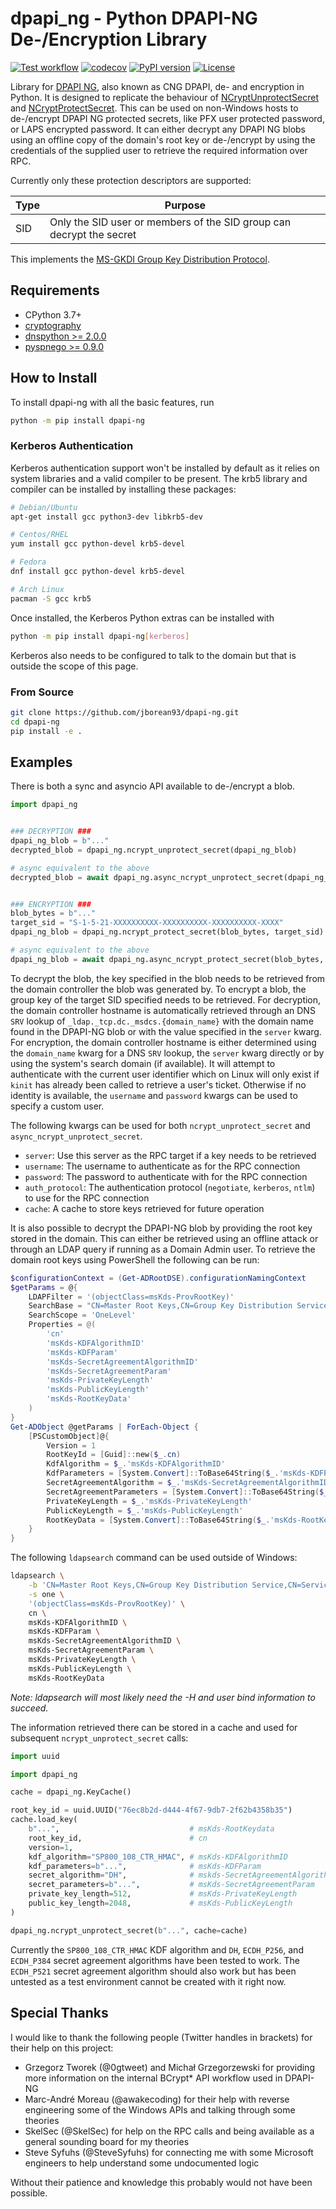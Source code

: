 # dpapi_ng - Python DPAPI-NG De-/Encryption Library

[![Test workflow](https://github.com/jborean93/dpapi-ng/actions/workflows/ci.yml/badge.svg)](https://github.com/jborean93/dpapi-ng/actions/workflows/ci.yml)
[![codecov](https://codecov.io/gh/jborean93/dpapi-ng/branch/main/graph/badge.svg?token=UEA7VoocS5)](https://codecov.io/gh/jborean93/dpapi-ng)
[![PyPI version](https://badge.fury.io/py/dpapi-ng.svg)](https://badge.fury.io/py/dpapi-ng)
[![License](https://img.shields.io/badge/license-MIT-blue.svg)](https://github.com/jborean93/dpapi-ng/blob/main/LICENSE)

Library for [DPAPI NG](https://learn.microsoft.com/en-us/windows/win32/seccng/cng-dpapi), also known as CNG DPAPI, de- and encryption in Python.
It is designed to replicate the behaviour of [NCryptUnprotectSecret](https://learn.microsoft.com/en-us/windows/win32/api/ncryptprotect/nf-ncryptprotect-ncryptunprotectsecret) and [NCryptProtectSecret](https://learn.microsoft.com/en-us/windows/win32/api/ncryptprotect/nf-ncryptprotect-ncryptprotectsecret).
This can be used on non-Windows hosts to de-/encrypt DPAPI NG protected secrets, like PFX user protected password, or LAPS encrypted password.
It can either decrypt any DPAPI NG blobs using an offline copy of the domain's root key or de-/encrypt by using the credentials of the supplied user to retrieve the required information over RPC.

Currently only these protection descriptors are supported:

|Type|Purpose|
|-|-|
|SID|Only the SID user or members of the SID group can decrypt the secret|

This implements the [MS-GKDI Group Key Distribution Protocol](https://learn.microsoft.com/en-us/openspecs/windows_protocols/ms-gkdi/943dd4f6-6b80-4a66-8594-80df6d2aad0a).

## Requirements

* CPython 3.7+
* [cryptography](https://pypi.org/project/cryptography/)
* [dnspython >= 2.0.0](https://pypi.org/project/dnspython/)
* [pyspnego >= 0.9.0](https://pypi.org/project/pyspnego/)

## How to Install

To install dpapi-ng with all the basic features, run

```bash
python -m pip install dpapi-ng
```

### Kerberos Authentication

Kerberos authentication support won't be installed by default as it relies on system libraries and a valid compiler to be present.
The krb5 library and compiler can be installed by installing these packages:

```bash
# Debian/Ubuntu
apt-get install gcc python3-dev libkrb5-dev

# Centos/RHEL
yum install gcc python-devel krb5-devel

# Fedora
dnf install gcc python-devel krb5-devel

# Arch Linux
pacman -S gcc krb5
```

Once installed, the Kerberos Python extras can be installed with

```bash
python -m pip install dpapi-ng[kerberos]
```

Kerberos also needs to be configured to talk to the domain but that is outside the scope of this page.

### From Source

```bash
git clone https://github.com/jborean93/dpapi-ng.git
cd dpapi-ng
pip install -e .
```

## Examples

There is both a sync and asyncio API available to de-/encrypt a blob.

```python
import dpapi_ng


### DECRYPTION ###
dpapi_ng_blob = b"..."
decrypted_blob = dpapi_ng.ncrypt_unprotect_secret(dpapi_ng_blob)

# async equivalent to the above
decrypted_blob = await dpapi_ng.async_ncrypt_unprotect_secret(dpapi_ng_blob)


### ENCRYPTION ###
blob_bytes = b"..."
target_sid = "S-1-5-21-XXXXXXXXXX-XXXXXXXXXX-XXXXXXXXXX-XXXX"
dpapi_ng_blob = dpapi_ng.ncrypt_protect_secret(blob_bytes, target_sid)

# async equivalent to the above
dpapi_ng_blob = await dpapi_ng.async_ncrypt_protect_secret(blob_bytes, target_sid)
```

To decrypt the blob, the key specified in the blob needs to be retrieved from the domain controller the blob was generated by. To encrypt a blob, the group key of the target SID specified needs to be retrieved.
For decryption, the domain controller hostname is automatically retrieved through an DNS `SRV` lookup of `_ldap._tcp.dc._msdcs.{domain_name}` with the domain name found in the DPAPI-NG blob or with the value specified in the `server` kwarg. For encryption, the domain controller hostname is either determined using the `domain_name` kwarg for a DNS `SRV` lookup, the `server` kwarg directly or by using the system's search domain (if available).
It will attempt to authenticate with the current user identifier which on Linux will only exist if `kinit` has already been called to retrieve a user's ticket.
Otherwise if no identity is available, the `username` and `password` kwargs can be used to specify a custom user.

The following kwargs can be used for both `ncrypt_unprotect_secret` and `async_ncrypt_unprotect_secret`.

* `server`: Use this server as the RPC target if a key needs to be retrieved
* `username`: The username to authenticate as for the RPC connection
* `password`: The password to authenticate with for the RPC connection
* `auth_protocol`: The authentication protocol (`negotiate`, `kerberos`, `ntlm`) to use for the RPC connection
* `cache`: A cache to store keys retrieved for future operation

It is also possible to decrypt the DPAPI-NG blob by providing the root key stored in the domain.
This can either be retrieved using an offline attack or through an LDAP query if running as a Domain Admin user.
To retrieve the domain root keys using PowerShell the following can be run:

```powershell
$configurationContext = (Get-ADRootDSE).configurationNamingContext
$getParams = @{
    LDAPFilter = '(objectClass=msKds-ProvRootKey)'
    SearchBase = "CN=Master Root Keys,CN=Group Key Distribution Service,CN=Services,$configurationContext"
    SearchScope = 'OneLevel'
    Properties = @(
        'cn'
        'msKds-KDFAlgorithmID'
        'msKds-KDFParam'
        'msKds-SecretAgreementAlgorithmID'
        'msKds-SecretAgreementParam'
        'msKds-PrivateKeyLength'
        'msKds-PublicKeyLength'
        'msKds-RootKeyData'
    )
}
Get-ADObject @getParams | ForEach-Object {
    [PSCustomObject]@{
        Version = 1
        RootKeyId = [Guid]::new($_.cn)
        KdfAlgorithm = $_.'msKds-KDFAlgorithmID'
        KdfParameters = [System.Convert]::ToBase64String($_.'msKds-KDFParam')
        SecretAgreementAlgorithm = $_.'msKds-SecretAgreementAlgorithmID'
        SecretAgreementParameters = [System.Convert]::ToBase64String($_.'msKds-SecretAgreementParam')
        PrivateKeyLength = $_.'msKds-PrivateKeyLength'
        PublicKeyLength = $_.'msKds-PublicKeyLength'
        RootKeyData = [System.Convert]::ToBase64String($_.'msKds-RootKeyData')
    }
}
```

The following `ldapsearch` command can be used outside of Windows:

```bash
ldapsearch \
    -b 'CN=Master Root Keys,CN=Group Key Distribution Service,CN=Services,CN=Configuration,DC=domain,DC=test' \
    -s one \
    '(objectClass=msKds-ProvRootKey)' \
    cn \
    msKds-KDFAlgorithmID \
    msKds-KDFParam \
    msKds-SecretAgreementAlgorithmID \
    msKds-SecretAgreementParam \
    msKds-PrivateKeyLength \
    msKds-PublicKeyLength \
    msKds-RootKeyData
```

_Note: ldapsearch will most likely need the -H and user bind information to succeed._

The information retrieved there can be stored in a cache and used for subsequent `ncrypt_unprotect_secret` calls:

```python
import uuid

import dpapi_ng

cache = dpapi_ng.KeyCache()

root_key_id = uuid.UUID("76ec8b2d-d444-4f67-9db7-2f62b4358b35")
cache.load_key(
    b"...",                             # msKds-RootKeydata
    root_key_id,                        # cn
    version=1,
    kdf_algorithm="SP800_108_CTR_HMAC", # msKds-KDFAlgorithmID
    kdf_parameters=b"...",              # msKds-KDFParam
    secret_algorithm="DH",              # mskds-SecretAgreementAlgorithmID
    secret_parameters=b"...",           # msKds-SecretAgreementParam
    private_key_length=512,             # msKds-PrivateKeyLength
    public_key_length=2048,             # msKds-PublicKeyLength
)

dpapi_ng.ncrypt_unprotect_secret(b"...", cache=cache)
```

Currently the `SP800_108_CTR_HMAC` KDF algorithm and `DH`, `ECDH_P256`, and `ECDH_P384` secret agreement algorithms have been tested to work.
The `ECDH_P521` secret agreement algorithm should also work but has been untested as a test environment cannot be created with it right now.

## Special Thanks

I would like to thank the following people (Twitter handles in brackets) for their help on this project:

* Grzegorz Tworek (@0gtweet) and Michał Grzegorzewski for providing more information on the internal BCrypt* API workflow used in DPAPI-NG
* Marc-André Moreau (@awakecoding) for their help with reverse engineering some of the Windows APIs and talking through some theories
* SkelSec (@SkelSec) for help on the RPC calls and being available as a general sounding board for my theories
* Steve Syfuhs (@SteveSyfuhs) for connecting me with some Microsoft engineers to help understand some undocumented logic

Without their patience and knowledge this probably would not have been possible.
